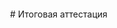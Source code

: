 <div style="background-image: url('end_att_bg.jpg'); background-size: cover; padding: 20px;">
      <!-- Ваш текст и другой Markdown-контент здесь -->
      # Итоговая аттестация
    </div>
